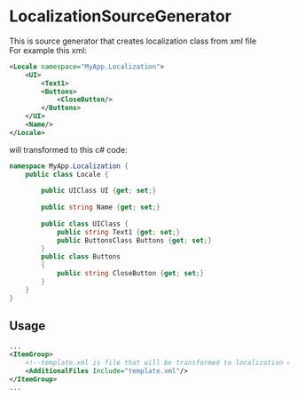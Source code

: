 LocalizationSourceGenerator
===========================
This is source generator that creates localization class from xml file  
For example this xml:  
```xml
<Locale namespace="MyApp.Localization">
	<UI>
		<Text1>
		<Buttons>
			<CloseButton/>
		</Buttons>
	</UI>
	<Name/>
</Locale>
```  
will transformed to this c# code:  
```cs
namespace MyApp.Localization {
	public class Locale {
		
		public UIClass UI {get; set;}
		
		public string Name {get; set;}
		
		public class UIClass {
			public string Text1 {get; set;}
			public ButtonsClass Buttons {get; set;}
		}
		public class Buttons 
		{
			public string CloseButton {get; set;}
		}
	}
}
```  
Usage
---------------------------

```xml
...
<ItemGroup>
	<!--template.xml is file that will be transformed to localization class-->
	<AdditionalFiles Include="template.xml"/>
</ItemGroup>
...
```